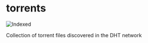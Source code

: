 torrents 
========
![Indexed](https://img.shields.io/badge/indexed-9223-blue)

Collection of torrent files discovered in the DHT network
